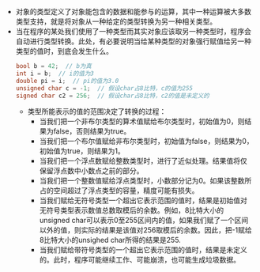 
- 对象的类型定义了对象能包含的数据和能参与的运算，其中一种运算被大多数类型支持，就是将对象从一种给定的类型转换为另一种相关类型。
- 当在程序的某处我们使用了一种类型而其实对象应该取另一种类型时，程序会自动进行类型转换。此处，有必要说明当给某种类型的对象强行赋值给另一种类型的值时，到底会发生什么。
    ~~~c++
    bool b = 42;  // b为真
    int i = b;  // i的值为3
    double pi = i;  // pi的值为3.0
    unsigned char c = -1;  // 假设char占8比特，c的值为255
    signed char c2 = 256;  // 假设char占8比特，c2的值是未定义的
    ~~~
  - 类型所能表示的值的范围决定了转换的过程：
    - 当我们把一个非布尔类型的算术值赋给布尔类型时，初始值为0，则结果为false，否则结果为true。
    - 当我们把一个布尔值赋给非布尔类型时，初始值为false，则结果为0，初始值为true，则结果为1。
    - 当我们把一个浮点数赋给整数类型时，进行了近似处理。结果值将仅保留浮点数中小数点之前的部分。
    - 当我们把一个整数值赋给浮点类型时，小数部分记为0。如果该整数所占的空间超过了浮点类型的容量，精度可能有损失。
    - 当我们赋给无符号类型一个超出它表示范围的值时，结果是初始值对无符号类型表示数值总数取模后的余数。例如，8比特大小的unsigned char可以表示0至255区间内的值，如果我们赋了一个区间以外的值，则实际的结果是该值对256取模后的余数。因此，把-1赋给8比特大小的unsighed char所得的结果是255.
    - 当我们赋给带符号类型的一个超出它表示范围的值时，结果是未定义的。此时，程序可能继续工作、可能崩溃，也可能生成垃圾数据。